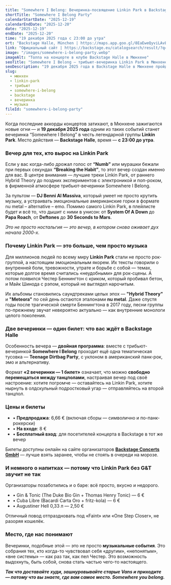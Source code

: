 ```yaml
---
title: "Somewhere I Belong: Вечеринка-посвящение Linkin Park в Backstage Halle"
shortTitle: "Somewhere I Belong Party"
calendarStartDate: "2025-12-19"
calendarEndDate: "2025-12-20"
date: "2025-12-19"
endDate: "2025-12-20"
time: "19 декабря 2025 года с 23:00 до утра"
ort: "Backstage Halle, München | https://maps.app.goo.gl/8EaEweQyviLAvE3g7"
link: "Официальный сайт | https://backstage.eu/catalogsearch/result/?q=Somewhere+I+Bel"
image: "/images/somewhere-i-belong-party.webp"
imageAlt: "Толпа на концерте в клубе Backstage Halle в Мюнхене"
seoTitle: "Somewhere I Belong — трибьют-вечеринка Linkin Park в Мюнхене"
seoDescription: "19 декабря 2025 года в Backstage Halle в Мюнхене пройдёт трибьют-вечеринка Linkin Park «Somewhere I Belong» с DJ Benni Al Massiva и двойной программой."
slug:
  - мюнхен
  - linkin-park
  - трибьют
  - somewhere-i-belong
  - backstage
  - вечеринка
  - музыка
fileId: "somewhere-i-belong-party"
---
```


Когда последние аккорды концертов затихают, в Мюнхене зажигаются новые огни — и **19 декабря 2025 года** одним из таких событий станет вечеринка “Somewhere I Belong” в честь легендарной группы **Linkin Park**. Место действия — **Backstage Halle**, время — **с 23:00 до утра**.

### Вечер для тех, кто вырос на Linkin Park  

Если у вас когда-либо дрожал голос от **“Numb”** или мурашки бежали при первых секундах **“Breaking the Habit”**, то этот вечер создан именно для вас. В центре внимания — лучшие треки Linkin Park, от раннего Hybrid Theory до поздних экспериментов с электроникой и поп-роком, в фирменной атмосфере трибьют-вечеринки Somewhere I Belong.

За пультом — **DJ Benni Al Massiva**, который умеет не просто крутить музыку, а устраивать эмоциональные американские горки в формате nu metal – alternative – emo. Помимо самого Linkin Park, в плейлисте будет и всё то, что дышит с ними в унисон: от **System Of A Down** до **Papa Roach**, от **Deftones** до **30 Seconds to Mars**.

_Это не просто ностальгия — это вечер, в котором снова оживает дух начала 2000-х._

### Почему Linkin Park — это больше, чем просто музыка   

Для миллионов людей по всему миру **Linkin Park** стали не просто рок-группой, а настоящим эмоциональным якорем. Их тексты говорили о внутренней боли, тревожности, утрате и борьбе с собой — темах, которые долгое время считались «неудобными» для рок-сцены. А потом появился Честер Беннингтон с криком, который пробивал бетон, и Майк Шинода с рэпом, который не выглядел нарочитым.

Их альбомы становились саундтреками целых эпох — **"Hybrid Theory"** и **"Meteora"** по сей день остаются эталонами **nu metal**. Даже спустя годы после трагической смерти Беннингтона в 2017 году, песни группы по-прежнему звучат невероятно актуально — как внутренние монологи целого поколения.

### Две вечеринки — один билет: что вас ждёт в Backstage Halle  

Особенность вечера — **двойная программа**: вместе с трибьют-вечеринкой **Somewhere I Belong** проходит ещё одна тематическая тусовка — **Teenage Dirtbag Party**, с уклоном в американский панк-рок, эмо и альтернативу.

Формат **«2 вечеринки — 1 билет»** означает, что можно **свободно перемещаться между танцполами**, настраивая вечер под своё настроение: хотите погромче — оставайтесь на Linkin Park, хотите нырнуть в олдскульный подростковый угар — отправляйтесь на второй танцпол.

### Цены и билеты
- • **Предпродажа**: 6,66 € (включая сборы — символично и по-панк-рокерски)  
- • **На входе**: 8 €  
- • **Бесплатный вход**: для посетителей концерта в Backstage в тот же вечер  

Билеты доступны онлайн на сайте организаторов [**Backstage Concerts GmbH**](https://backstage.eu/somewhere-i-belong-linkin-park-tribute-party.html) — лучше взять заранее, чтобы не стоять в очереди на морозе.  

### И немного о напитках — потому что Linkin Park без G&T звучит не так

Организаторы позаботились и о баре: всё просто, вкусно и недорого.  

- • Gin & Tonic (The Duke Bio Gin + Thomas Henry Tonic) — 6 €  
- • Cuba Libre (Bacardi Carta Oro + fritz-kola) — 6 €  
- • Augustiner Hell 0,33 л — 2,50 €  

Отличный повод отпраздновать под «Faint» или «One Step Closer», не разоряя кошелёк.

### Место, где нас понимают
Вечеринки, подобные этой — это не просто **музыкальные события**. Это собрания тех, кто когда-то чувствовал себя «другим», «непонятым», «вне системы» — как раз так, как пел Честер. Это возможность выдохнуть, быть собой, снова стать частью чего-то настоящего.

_**Так что доставайте худи, зашнуровывайте старые Vans и приходите — потому что вы знаете, где вам самое место. Somewhere you belong.**_
